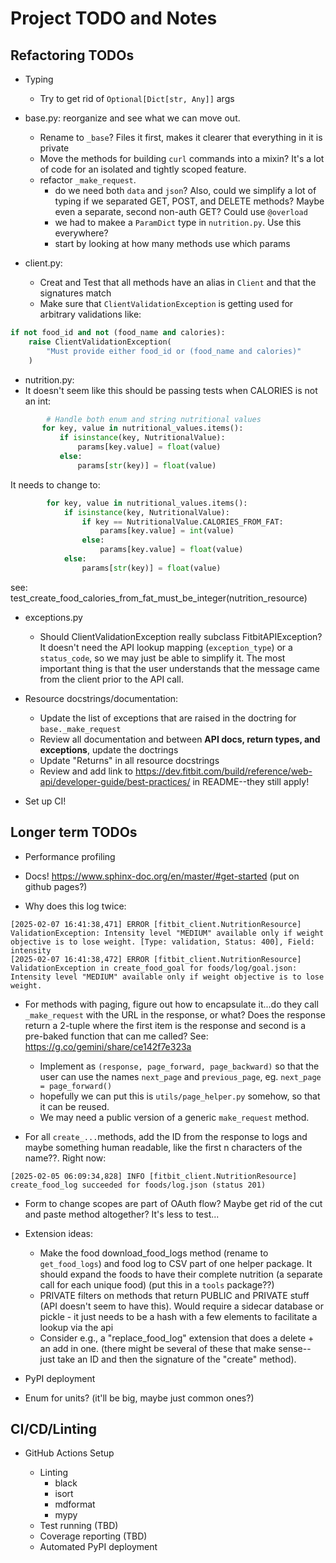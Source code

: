 # Project TODO and Notes

## Refactoring TODOs

- Typing

  - Try to get rid of `Optional[Dict[str, Any]]` args

- base.py: reorganize and see what we can move out.

  - Rename to `_base`? Files it first, makes it clearer that everything in it is
    private
  - Move the methods for building `curl` commands into a mixin? It's a lot of
    code for an isolated and tightly scoped feature.
  - refactor `_make_request`.
    - do we need both `data` and `json`? Also, could we simplify a lot of typing
      if we separated GET, POST, and DELETE methods? Maybe even a separate,
      second non-auth GET? Could use `@overload`
    - we had to makee a `ParamDict` type in `nutrition.py`. Use this everywhere?
    - start by looking at how many methods use which params

- client.py:

  - Creat and Test that all methods have an alias in `Client` and that the
    signatures match
  - Make sure that `ClientValidationException` is getting used for arbitrary
    validations like:

```python
if not food_id and not (food_name and calories):
    raise ClientValidationException(
        "Must provide either food_id or (food_name and calories)"
    )
```

- nutrition.py:
- It doesn't seem like this should be passing tests when CALORIES is not an int:

```python
        # Handle both enum and string nutritional values
       for key, value in nutritional_values.items():
           if isinstance(key, NutritionalValue):
               params[key.value] = float(value)
           else:
               params[str(key)] = float(value)
```

It needs to change to:

```python
        for key, value in nutritional_values.items():
            if isinstance(key, NutritionalValue):
                if key == NutritionalValue.CALORIES_FROM_FAT:
                    params[key.value] = int(value)
                else:
                    params[key.value] = float(value)
            else:
                params[str(key)] = float(value)
```

see: test_create_food_calories_from_fat_must_be_integer(nutrition_resource)

- exceptions.py

  - Should ClientValidationException really subclass FitbitAPIException? It
    doesn't need the API lookup mapping (`exception_type`) or a `status_code`,
    so we may just be able to simplify it. The most important thing is that the
    user understands that the message came from the client prior to the API
    call.

- Resource docstrings/documentation:

  - Update the list of exceptions that are raised in the doctring for
    `base._make_request`
  - Review all documentation and between **API docs, return types, and
    exceptions**, update the doctrings
  - Update "Returns" in all resource docstrings
  - Review and add link to
    https://dev.fitbit.com/build/reference/web-api/developer-guide/best-practices/
    in README--they still apply!

- Set up CI!

## Longer term TODOs

- Performance profiling

- Docs! https://www.sphinx-doc.org/en/master/#get-started (put on github pages?)

- Why does this log twice:

```log
[2025-02-07 16:41:38,471] ERROR [fitbit_client.NutritionResource] ValidationException: Intensity level "MEDIUM" available only if weight objective is to lose weight. [Type: validation, Status: 400], Field: intensity
[2025-02-07 16:41:38,472] ERROR [fitbit_client.NutritionResource] ValidationException in create_food_goal for foods/log/goal.json: Intensity level "MEDIUM" available only if weight objective is to lose weight.

```

- For methods with paging, figure out how to encapsulate it...do they call
  `_make_request` with the URL in the response, or what? Does the response
  return a 2-tuple where the first item is the response and second is a
  pre-baked function that can me called? See:
  https://g.co/gemini/share/ce142f7e323a

  - Implement as `(response, page_forward, page_backward)` so that the user can
    use the names `next_page` and `previous_page`, eg.
    `next_page = page_forward()`
  - hopefully we can put this is `utils/page_helper.py` somehow, so that it can
    be reused.
  - We may need a public version of a generic `make_request` method.

- For all `create_...`methods, add the ID from the response to logs and maybe
  something human readable, like the first n characters of the name??. Right
  now:

```log
[2025-02-05 06:09:34,828] INFO [fitbit_client.NutritionResource] create_food_log succeeded for foods/log.json (status 201)
```

- Form to change scopes are part of OAuth flow? Maybe get rid of the cut and
  paste method altogether? It's less to test...

- Extension ideas:

  - Make the food download_food_logs method (rename to `get_food_logs`) and food
    log to CSV part of one helper package. It should expand the foods to have
    their complete nutrition (a separate call for each unique food) (put this in
    a `tools` package??)
  - PRIVATE filters on methods that return PUBLIC and PRIVATE stuff (API doesn't
    seem to have this). Would require a sidecar database or pickle - it just
    needs to be a hash with a few elements to facilitate a lookup via the api
  - Consider e.g., a "replace_food_log" extension that does a delete + an add in
    one. (there might be several of these that make sense--just take an ID and
    then the signature of the "create" method).

- PyPI deployment

- Enum for units? (it'll be big, maybe just common ones?)

## CI/CD/Linting

- GitHub Actions Setup

  - Linting
    - black
    - isort
    - mdformat
    - mypy
  - Test running (TBD)
  - Coverage reporting (TBD)
  - Automated PyPI deployment

